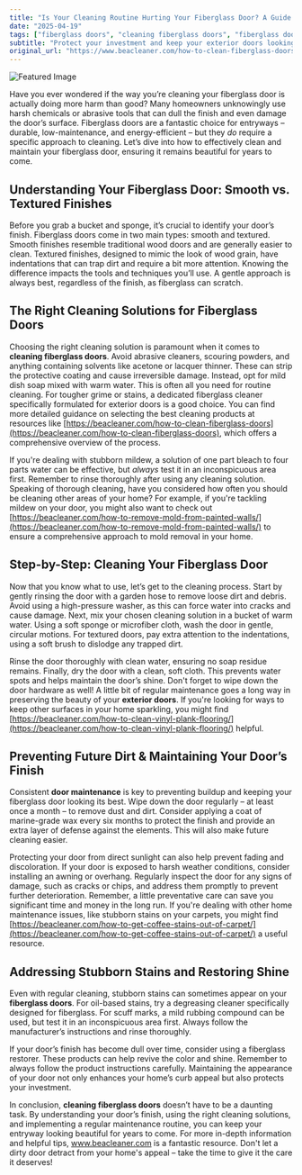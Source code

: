 ```yaml
---
title: "Is Your Cleaning Routine Hurting Your Fiberglass Door? A Guide to Safe & Effective Cleaning"
date: "2025-04-19"
tags: ["fiberglass doors", "cleaning fiberglass doors", "fiberglass door cleaning", "door maintenance", "exterior doors", "cleaning solutions", "mildew removal"]
subtitle: "Protect your investment and keep your exterior doors looking their best with these expert cleaning tips."
original_url: "https://www.beacleaner.com/how-to-clean-fiberglass-doors"
---
```




![Featured Image](https://res.cloudinary.com/dnm0udlvz/image/upload/v1745051723/article_image_77_ylk6nk.jpg)

Have you ever wondered if the way you’re cleaning your fiberglass door is actually doing more harm than good? Many homeowners unknowingly use harsh chemicals or abrasive tools that can dull the finish and even damage the door’s surface. Fiberglass doors are a fantastic choice for entryways – durable, low-maintenance, and energy-efficient – but they *do* require a specific approach to cleaning. Let’s dive into how to effectively clean and maintain your fiberglass door, ensuring it remains beautiful for years to come.

## Understanding Your Fiberglass Door: Smooth vs. Textured Finishes

Before you grab a bucket and sponge, it’s crucial to identify your door’s finish. Fiberglass doors come in two main types: smooth and textured. Smooth finishes resemble traditional wood doors and are generally easier to clean. Textured finishes, designed to mimic the look of wood grain, have indentations that can trap dirt and require a bit more attention. Knowing the difference impacts the tools and techniques you’ll use. A gentle approach is always best, regardless of the finish, as fiberglass can scratch. 

## The Right Cleaning Solutions for Fiberglass Doors

Choosing the right cleaning solution is paramount when it comes to **cleaning fiberglass doors**. Avoid abrasive cleaners, scouring powders, and anything containing solvents like acetone or lacquer thinner. These can strip the protective coating and cause irreversible damage. Instead, opt for mild dish soap mixed with warm water. This is often all you need for routine cleaning. For tougher grime or stains, a dedicated fiberglass cleaner specifically formulated for exterior doors is a good choice. You can find more detailed guidance on selecting the best cleaning products at resources like [https://beacleaner.com/how-to-clean-fiberglass-doors](https://beacleaner.com/how-to-clean-fiberglass-doors), which offers a comprehensive overview of the process. 

If you're dealing with stubborn mildew, a solution of one part bleach to four parts water can be effective, but *always* test it in an inconspicuous area first. Remember to rinse thoroughly after using any cleaning solution. Speaking of thorough cleaning, have you considered how often you should be cleaning other areas of your home? For example, if you're tackling mildew on your door, you might also want to check out [https://beacleaner.com/how-to-remove-mold-from-painted-walls/](https://beacleaner.com/how-to-remove-mold-from-painted-walls/) to ensure a comprehensive approach to mold removal in your home.

## Step-by-Step: Cleaning Your Fiberglass Door

Now that you know what to use, let’s get to the cleaning process. Start by gently rinsing the door with a garden hose to remove loose dirt and debris. Avoid using a high-pressure washer, as this can force water into cracks and cause damage. Next, mix your chosen cleaning solution in a bucket of warm water. Using a soft sponge or microfiber cloth, wash the door in gentle, circular motions. For textured doors, pay extra attention to the indentations, using a soft brush to dislodge any trapped dirt. 

Rinse the door thoroughly with clean water, ensuring no soap residue remains. Finally, dry the door with a clean, soft cloth. This prevents water spots and helps maintain the door’s shine. Don't forget to wipe down the door hardware as well! A little bit of regular maintenance goes a long way in preserving the beauty of your **exterior doors**. If you're looking for ways to keep other surfaces in your home sparkling, you might find [https://beacleaner.com/how-to-clean-vinyl-plank-flooring/](https://beacleaner.com/how-to-clean-vinyl-plank-flooring/) helpful.

## Preventing Future Dirt & Maintaining Your Door’s Finish

Consistent **door maintenance** is key to preventing buildup and keeping your fiberglass door looking its best. Wipe down the door regularly – at least once a month – to remove dust and dirt. Consider applying a coat of marine-grade wax every six months to protect the finish and provide an extra layer of defense against the elements. This will also make future cleaning easier. 

Protecting your door from direct sunlight can also help prevent fading and discoloration. If your door is exposed to harsh weather conditions, consider installing an awning or overhang. Regularly inspect the door for any signs of damage, such as cracks or chips, and address them promptly to prevent further deterioration. Remember, a little preventative care can save you significant time and money in the long run. If you're dealing with other home maintenance issues, like stubborn stains on your carpets, you might find [https://beacleaner.com/how-to-get-coffee-stains-out-of-carpet/](https://beacleaner.com/how-to-get-coffee-stains-out-of-carpet/) a useful resource.

## Addressing Stubborn Stains and Restoring Shine

Even with regular cleaning, stubborn stains can sometimes appear on your **fiberglass doors**. For oil-based stains, try a degreasing cleaner specifically designed for fiberglass. For scuff marks, a mild rubbing compound can be used, but test it in an inconspicuous area first. Always follow the manufacturer’s instructions and rinse thoroughly. 

If your door’s finish has become dull over time, consider using a fiberglass restorer. These products can help revive the color and shine. Remember to always follow the product instructions carefully. Maintaining the appearance of your door not only enhances your home’s curb appeal but also protects your investment.



In conclusion, **cleaning fiberglass doors** doesn’t have to be a daunting task. By understanding your door’s finish, using the right cleaning solutions, and implementing a regular maintenance routine, you can keep your entryway looking beautiful for years to come. For more in-depth information and helpful tips, www.beacleaner.com is a fantastic resource. Don't let a dirty door detract from your home's appeal – take the time to give it the care it deserves!